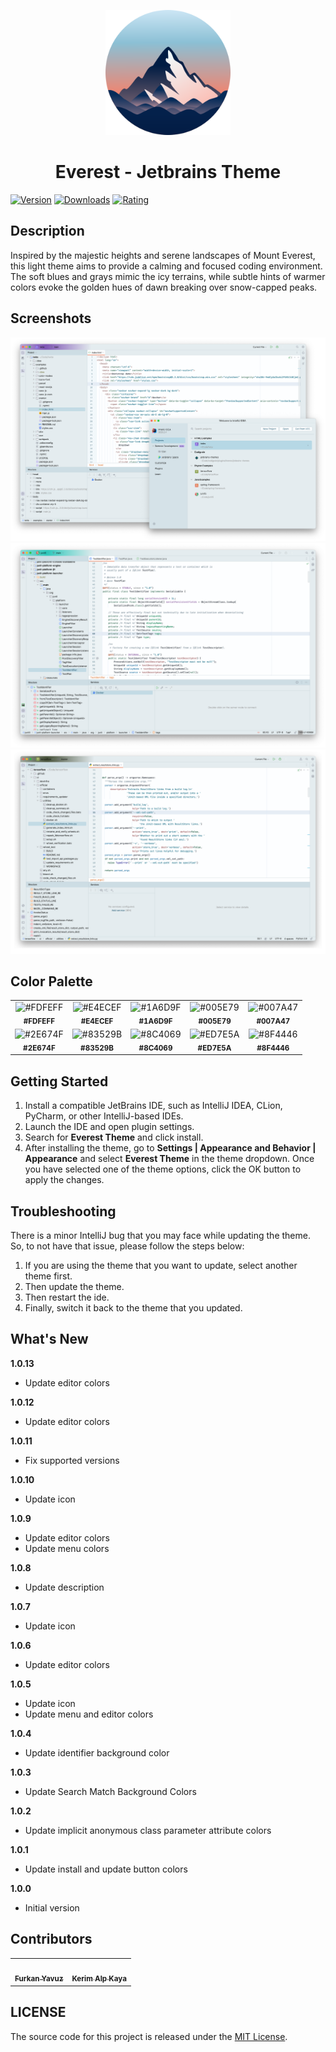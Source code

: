<p align="center">
   <a href="https://plugins.jetbrains.com/plugin/22653-everest-theme">
    <img src="icon.png" alt="Logo" width=200>
  </a>
</p>

<h1 align="center">
Everest - Jetbrains Theme
</h1>

[![Version](https://img.shields.io/jetbrains/plugin/v/22653-everest-theme.svg?label=Version&style=for-the-badge&logo=jetbrains)](https://plugins.jetbrains.com/plugin/22653-everest-theme)
[![Downloads](https://img.shields.io/jetbrains/plugin/d/22653-everest-theme.svg?style=for-the-badge&logo=jetbrains)](https://plugins.jetbrains.com/plugin/22653-everest-theme)
[![Rating](https://img.shields.io/jetbrains/plugin/r/rating/22653-everest-theme?label=Rating&style=for-the-badge&logo=jetbrains)](https://plugins.jetbrains.com/plugin/22653-everest-theme)

## Description

Inspired by the majestic heights and serene landscapes of Mount Everest, this light theme aims to provide a calming and
focused coding environment. The soft blues and grays mimic the icy terrains, while subtle hints of warmer colors evoke
the golden hues of dawn breaking over snow-capped peaks.

## Screenshots

<img src="screenshot-1.png" alt="screenshot">
<img src="screenshot-2.png" alt="screenshot">
<img src="screenshot-3.png" alt="screenshot">

## Color Palette

<table>
   <tr>
      <td align="center"><img src="https://codigrate.com/util/color/FDFEFF.png" alt="#FDFEFF"><br/><sub><b>#FDFEFF</b></sub><br/></td>
      <td align="center"><img src="https://codigrate.com/util/color/E4ECEF.png" alt="#E4ECEF"><br/><sub><b>#E4ECEF</b></sub><br/></td>
      <td align="center"><img src="https://codigrate.com/util/color/1A6D9F.png" alt="#1A6D9F"><br/><sub><b>#1A6D9F</b></sub><br/></td>
      <td align="center"><img src="https://codigrate.com/util/color/005E79.png" alt="#005E79"><br/><sub><b>#005E79</b></sub><br/></td>
      <td align="center"><img src="https://codigrate.com/util/color/007A47.png" alt="#007A47"><br/><sub><b>#007A47</b></sub><br/></td>
   </tr>
   <tr>
      <td align="center"><img src="https://codigrate.com/util/color/2E674F.png" alt="#2E674F"><br/><sub><b>#2E674F</b></sub><br/></td>
      <td align="center"><img src="https://codigrate.com/util/color/83529B.png" alt="#83529B"><br/><sub><b>#83529B</b></sub><br/></td>
      <td align="center"><img src="https://codigrate.com/util/color/8C4069.png" alt="#8C4069"><br/><sub><b>#8C4069</b></sub><br/></td>
      <td align="center"><img src="https://codigrate.com/util/color/ED7E5A.png" alt="#ED7E5A"><br/><sub><b>#ED7E5A</b></sub><br/></td>
      <td align="center"><img src="https://codigrate.com/util/color/8F4446.png" alt="#8F4446"><br/><sub><b>#8F4446</b></sub><br/></td>
   </tr>
</table>

## Getting Started

1. Install a compatible JetBrains IDE, such as IntelliJ IDEA, CLion, PyCharm, or other IntelliJ-based IDEs.
2. Launch the IDE and open plugin settings.
3. Search for **Everest Theme** and click install.
4. After installing the theme, go to **Settings | Appearance and Behavior | Appearance** and select **Everest Theme** in
   the theme dropdown. Once you have selected one of the theme options, click the OK button to apply the changes.

## Troubleshooting

There is a minor IntelliJ bug that you may face while updating the theme.
So, to not have that issue, please follow the steps below:

1. If you are using the theme that you want to update, select another theme first.
2. Then update the theme.
3. Then restart the ide.
4. Finally, switch it back to the theme that you updated.

## What's New

<b>1.0.13</b>
<ul>
    <li>
        Update editor colors
    </li>
</ul>
<b>1.0.12</b>
<ul>
    <li>
        Update editor colors
    </li>
</ul>
<b>1.0.11</b>
<ul>
    <li>
        Fix supported versions
    </li>
</ul>
<b>1.0.10</b>
<ul>
    <li>
        Update icon
    </li>
</ul>
<b>1.0.9</b>
<ul>
    <li>
        Update editor colors
    </li>
    <li>
        Update menu colors
    </li>
</ul>
<b>1.0.8</b>
<ul>
    <li>
        Update description
    </li>
</ul>
<b>1.0.7</b>
<ul>
    <li>
        Update icon
    </li>

</ul>
<b>1.0.6</b>
<ul>
    <li>
        Update editor colors
    </li>

</ul>
<b>1.0.5</b>
<ul>
    <li>
        Update icon
    </li>
    <li>
        Update menu and editor colors
    </li>

</ul>
<b>1.0.4</b>
<ul>
    <li>
        Update identifier background color
    </li>
</ul>
<b>1.0.3</b>
<ul>
    <li>
        Update Search Match Background Colors
    </li>
</ul>
<b>1.0.2</b>
<ul>
    <li>
        Update implicit anonymous class parameter attribute colors
    </li>
</ul>
<b>1.0.1</b>
<ul>
    <li>
        Update install and update button colors
    </li>
</ul>
<b>1.0.0</b>
<ul>
    <li>
        Initial version
    </li>
</ul>

## Contributors

<!-- ALL-CONTRIBUTORS-LIST:START - Do not remove or modify this section -->
<!-- prettier-ignore-start -->
<!-- markdownlint-disable -->
<table>
  <tr>
    <td align="center"><a href="https://github.com/furknyavuz"><img src="https://avatars0.githubusercontent.com/u/2248168?s=460&u=435ef6ade0785a7a135ce56cae751fb3ade1d126&v=4" width="100px;" alt=""/><br /><sub><b>Furkan Yavuz</b></sub></a><br /></td>
    <td align="center"><a href="https://github.com/kerimalp"><img src="https://avatars.githubusercontent.com/u/90132495?v=4" width="100px;" alt=""/><br /><sub><b>Kerim Alp Kaya</b></sub></a><br /></td>
  </tr>
</table>

<!-- markdownlint-enable -->
<!-- prettier-ignore-end -->

<!-- ALL-CONTRIBUTORS-LIST:END -->

## LICENSE

The source code for this project is released under the [MIT License](LICENSE).

